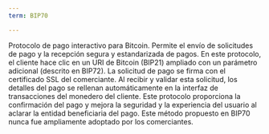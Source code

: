 ```yaml
---
term: BIP70

---
```

Protocolo de pago interactivo para Bitcoin. Permite el envío de solicitudes de pago y la recepción segura y estandarizada de pagos. En este protocolo, el cliente hace clic en un URI de Bitcoin (BIP21) ampliado con un parámetro adicional (descrito en BIP72). La solicitud de pago se firma con el certificado SSL del comerciante. Al recibir y validar esta solicitud, los detalles del pago se rellenan automáticamente en la interfaz de transacciones del monedero del cliente. Este protocolo proporciona la confirmación del pago y mejora la seguridad y la experiencia del usuario al aclarar la entidad beneficiaria del pago. Este método propuesto en BIP70 nunca fue ampliamente adoptado por los comerciantes.